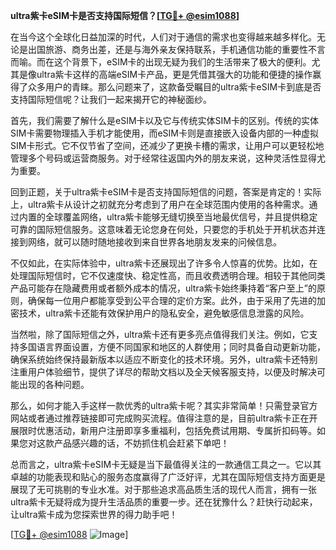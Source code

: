 **ultra紫卡eSIM卡是否支持国际短信？[[TG💪+ @esim1088](https://t.me/s/esim1088)]**

在当今这个全球化日益加深的时代，人们对于通信的需求也变得越来越多样化。无论是出国旅游、商务出差，还是与海外亲友保持联系，手机通信功能的重要性不言而喻。而在这个背景下，eSIM卡的出现无疑为我们的生活带来了极大的便利。尤其是像ultra紫卡这样的高端eSIM卡产品，更是凭借其强大的功能和便捷的操作赢得了众多用户的青睐。那么问题来了，这款备受瞩目的ultra紫卡eSIM卡到底是否支持国际短信呢？让我们一起来揭开它的神秘面纱。

首先，我们需要了解什么是eSIM卡以及它与传统实体SIM卡的区别。传统的实体SIM卡需要物理插入手机才能使用，而eSIM卡则是直接嵌入设备内部的一种虚拟SIM卡形式。它不仅节省了空间，还减少了更换卡槽的需求，让用户可以更轻松地管理多个号码或运营商服务。对于经常往返国内外的朋友来说，这种灵活性显得尤为重要。

回到正题，关于ultra紫卡eSIM卡是否支持国际短信的问题，答案是肯定的！实际上，ultra紫卡从设计之初就充分考虑到了用户在全球范围内使用的各种需求。通过内置的全球覆盖网络，ultra紫卡能够无缝切换至当地最优信号，并且提供稳定可靠的国际短信服务。这意味着无论您身在何处，只要您的手机处于开机状态并连接到网络，就可以随时随地接收到来自世界各地朋友发来的问候信息。

不仅如此，在实际体验中，ultra紫卡还展现出了许多令人惊喜的优势。比如，在处理国际短信时，它不仅速度快、稳定性高，而且收费透明合理。相较于其他同类产品可能存在隐藏费用或者额外成本的情况，ultra紫卡始终秉持着“客户至上”的原则，确保每一位用户都能享受到公平合理的定价方案。此外，由于采用了先进的加密技术，ultra紫卡还能有效保护用户的隐私安全，避免敏感信息泄露的风险。

当然啦，除了国际短信之外，ultra紫卡还有更多亮点值得我们关注。例如，它支持多国语言界面设置，方便不同国家和地区的人群使用；同时具备自动更新功能，确保系统始终保持最新版本以适应不断变化的技术环境。另外，ultra紫卡还特别注重用户体验细节，提供了详尽的帮助文档以及全天候客服支持，以便及时解决可能出现的各种问题。

那么，如何才能入手这样一款优秀的ultra紫卡呢？其实非常简单！只需登录官方网站或者通过推荐链接即可完成购买流程。值得注意的是，目前ultra紫卡正在开展限时优惠活动，新用户注册即享多重福利，包括免费试用期、专属折扣码等。如果您对这款产品感兴趣的话，不妨抓住机会赶紧下单吧！

总而言之，ultra紫卡eSIM卡无疑是当下最值得关注的一款通信工具之一。它以其卓越的功能表现和贴心的服务态度赢得了广泛好评，尤其在国际短信支持方面更是展现了无可挑剔的专业水准。对于那些追求高品质生活的现代人而言，拥有一张ultra紫卡无疑将成为提升生活品质的重要一步。还在犹豫什么？赶快行动起来，让ultra紫卡成为您探索世界的得力助手吧！

[[TG💪+ @esim1088](https://t.me/s/esim1088) ![Image](https://i.postimg.cc/4NQfJmqS/Snipaste-2025-05-13-00-14-12.png)]